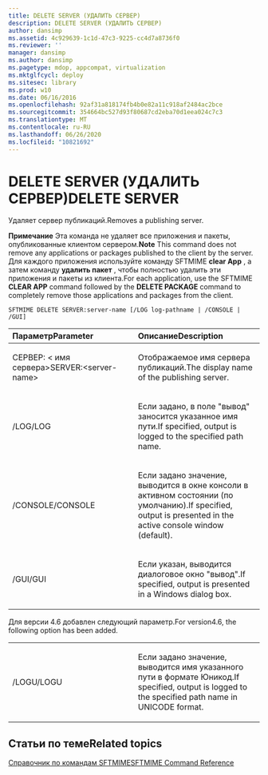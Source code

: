 ```yaml
---
title: DELETE SERVER (УДАЛИТЬ СЕРВЕР)
description: DELETE SERVER (УДАЛИТЬ СЕРВЕР)
author: dansimp
ms.assetid: 4c929639-1c1d-47c3-9225-cc4d7a8736f0
ms.reviewer: ''
manager: dansimp
ms.author: dansimp
ms.pagetype: mdop, appcompat, virtualization
ms.mktglfcycl: deploy
ms.sitesec: library
ms.prod: w10
ms.date: 06/16/2016
ms.openlocfilehash: 92af31a818174fb4b0e82a11c918af2484ac2bce
ms.sourcegitcommit: 354664bc527d93f80687cd2eba70d1eea024c7c3
ms.translationtype: MT
ms.contentlocale: ru-RU
ms.lasthandoff: 06/26/2020
ms.locfileid: "10821692"
---
```

# <span data-ttu-id="5d052-103">DELETE SERVER (УДАЛИТЬ СЕРВЕР)</span><span class="sxs-lookup"><span data-stu-id="5d052-103">DELETE SERVER</span></span>


<span data-ttu-id="5d052-104">Удаляет сервер публикаций.</span><span class="sxs-lookup"><span data-stu-id="5d052-104">Removes a publishing server.</span></span>

<span data-ttu-id="5d052-105">**Примечание**  Эта команда не удаляет все приложения и пакеты, опубликованные клиентом сервером.</span><span class="sxs-lookup"><span data-stu-id="5d052-105">**Note** This command does not remove any applications or packages published to the client by the server.</span></span> <span data-ttu-id="5d052-106">Для каждого приложения используйте команду SFTMIME **clear App** , а затем команду **удалить пакет** , чтобы полностью удалить эти приложения и пакеты из клиента.</span><span class="sxs-lookup"><span data-stu-id="5d052-106">For each application, use the SFTMIME **CLEAR APP** command followed by the **DELETE PACKAGE** command to completely remove those applications and packages from the client.</span></span>

 

`SFTMIME DELETE SERVER:server-name [/LOG log-pathname | /CONSOLE | /GUI]`

<table>
<colgroup>
<col width="50%" />
<col width="50%" />
</colgroup>
<thead>
<tr class="header">
<th align="left"><span data-ttu-id="5d052-107">Параметр</span><span class="sxs-lookup"><span data-stu-id="5d052-107">Parameter</span></span></th>
<th align="left"><span data-ttu-id="5d052-108">Описание</span><span class="sxs-lookup"><span data-stu-id="5d052-108">Description</span></span></th>
</tr>
</thead>
<tbody>
<tr class="odd">
<td align="left"><p><span data-ttu-id="5d052-109">СЕРВЕР: &lt; имя сервера&gt;</span><span class="sxs-lookup"><span data-stu-id="5d052-109">SERVER:&lt;server-name&gt;</span></span></p></td>
<td align="left"><p><span data-ttu-id="5d052-110">Отображаемое имя сервера публикаций.</span><span class="sxs-lookup"><span data-stu-id="5d052-110">The display name of the publishing server.</span></span></p></td>
</tr>
<tr class="even">
<td align="left"><p><span data-ttu-id="5d052-111">/LOG</span><span class="sxs-lookup"><span data-stu-id="5d052-111">/LOG</span></span></p></td>
<td align="left"><p><span data-ttu-id="5d052-112">Если задано, в поле "вывод" заносится указанное имя пути.</span><span class="sxs-lookup"><span data-stu-id="5d052-112">If specified, output is logged to the specified path name.</span></span></p></td>
</tr>
<tr class="odd">
<td align="left"><p><span data-ttu-id="5d052-113">/CONSOLE</span><span class="sxs-lookup"><span data-stu-id="5d052-113">/CONSOLE</span></span></p></td>
<td align="left"><p><span data-ttu-id="5d052-114">Если задано значение, выводится в окне консоли в активном состоянии (по умолчанию).</span><span class="sxs-lookup"><span data-stu-id="5d052-114">If specified, output is presented in the active console window (default).</span></span></p></td>
</tr>
<tr class="even">
<td align="left"><p><span data-ttu-id="5d052-115">/GUI</span><span class="sxs-lookup"><span data-stu-id="5d052-115">/GUI</span></span></p></td>
<td align="left"><p><span data-ttu-id="5d052-116">Если указан, выводится диалоговое окно "вывод".</span><span class="sxs-lookup"><span data-stu-id="5d052-116">If specified, output is presented in a Windows dialog box.</span></span></p></td>
</tr>
</tbody>
</table>

 

<span data-ttu-id="5d052-117">Для версии 4.6 добавлен следующий параметр.</span><span class="sxs-lookup"><span data-stu-id="5d052-117">For version4.6, the following option has been added.</span></span>

<table>
<colgroup>
<col width="50%" />
<col width="50%" />
</colgroup>
<tbody>
<tr class="odd">
<td align="left"><p><span data-ttu-id="5d052-118">/LOGU</span><span class="sxs-lookup"><span data-stu-id="5d052-118">/LOGU</span></span></p></td>
<td align="left"><p><span data-ttu-id="5d052-119">Если задано значение, выводится имя указанного пути в формате Юникод.</span><span class="sxs-lookup"><span data-stu-id="5d052-119">If specified, output is logged to the specified path name in UNICODE format.</span></span></p></td>
</tr>
</tbody>
</table>

 

## <span data-ttu-id="5d052-120">Статьи по теме</span><span class="sxs-lookup"><span data-stu-id="5d052-120">Related topics</span></span>


[<span data-ttu-id="5d052-121">Справочник по командам SFTMIME</span><span class="sxs-lookup"><span data-stu-id="5d052-121">SFTMIME Command Reference</span></span>](sftmime--command-reference.md)

 

 





